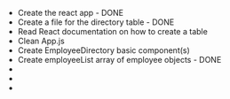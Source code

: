 * Create the react app - DONE
* Create a file for the directory table - DONE
* Read React documentation on how to create a table
* Clean App.js
* Create EmployeeDirectory basic component(s)
* Create employeeList array of employee objects - DONE
* 
*
*